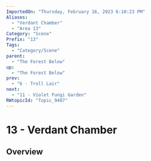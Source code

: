 ```yaml
---
ImportedOn: "Thursday, February 16, 2023 6:10:23 PM"
Aliases:
  - "Verdant Chamber"
  - "Area 13"
Category: "Scene"
Prefix: "13"
Tags:
  - "Category/Scene"
parent:
  - "The Forest Below"
up:
  - "The Forest Below"
prev:
  - "6 - Troll Lair"
next:
  - "11 - Violet Fungi Garden"
RWtopicId: "Topic_9407"
---
```

# 13 - Verdant Chamber
## Overview
